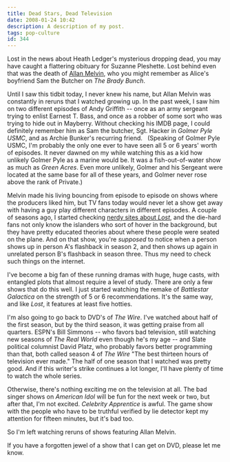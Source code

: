 ```yaml
---
title: Dead Stars, Dead Television
date: 2008-01-24 10:42
description: A description of my post.
tags: pop-culture
id: 344
---
```

Lost in the news about Heath Ledger's mysterious dropping dead, you may have caught a flattering obituary for Suzanne Pleshette.  Lost behind even that was the death of <a href="http://www.imdb.com/name/nm0578510/">Allan Melvin</a>, who you might remember as Alice's boyfriend Sam the Butcher on <i>The Brady Bunch</i>.

Until I saw this tidbit today, I never knew his name, but Allan Melvin was constantly in reruns that I watched growing up.  In the past week, I saw him on two different episodes of Andy Griffith -- once as an army sergeant trying to enlist Earnest T. Bass, and once as a robber of some sort who was trying to hide out in Mayberry.  Without checking his IMDB page, I could definitely remember him as Sam the butcher, Sgt. Hacker in <i>Golmer Pyle USMC</i>, and as Archie Bunker's recurring friend.
<span class="spanEndPreview">&nbsp;</span>
(Speaking of Golmer Pyle USMC, I'm probably the only one ever to have seen all 5 or 6 years' worth of episodes.  It never dawned on my while watching this as a kid how unlikely Golmer Pyle as a marine would be.  It was a fish-out-of-water show as much as <i>Green Acres</i>.  Even more unlikely, Golmer and his Sergeant were located at the same base for all of these years, and Golmer never rose above the rank of Private.)

Melvin made his living bouncing from episode to episode on shows where the producers liked him, but TV fans today would never let a show get away with having a guy play different characters in different episodes.  A couple of seasons ago, I started checking <a href="http://lostpedia.com/wiki/Main_Page">nerdy sites about <i>Lost</i></a>, and the die-hard fans not only know the islanders who sort of hover in the background, but they have pretty educated theories about where these people were seated on the plane.  And on that show, you're <i>supposed</i> to notice when a person shows up in person A's flashback in season 2, and then shows up again in unrelated person B's flashback in season three.  Thus my need to check such things on the internet.

I've become a big fan of these running dramas with huge, huge casts, with entangled plots that almost require a level of study.  There are only a few shows that do this well.  I just started watching the remake of <i>Battlestar Galactica</i> on the strength of 5 or 6 recommendations.  It's the same way, and like <i>Lost</i>, it features at least five hotties.  

I'm also going to go back to DVD's of <i>The Wire</i>.  I've watched about half of the first season, but by the third season, it was getting praise from all quarters.  ESPN's Bill Simmons -- who favors bad television, still watching new seasons of <i>The Real World</i> even though he's my age -- and Slate political columnist David Platz, who probably favors better programming than that, both called season 4 of <i>The Wire</i> "The best thirteen hours of television ever made."  The half of one season that I watched was pretty good.  And if this writer's strike continues a lot longer, I'll have plenty of time to watch the whole series.

Otherwise, there's nothing exciting me on the television at all.  The bad singer shows on <i>American Idol</i> will be fun for the next week or two, but after that, I'm not excited.  <i>Celebrity Apprentice</i> is awful.  The game show with the people who have to be truthful verified by lie detector kept my attention for fifteen minutes, but it's bad too.

So I'm left watching reruns of shows featuring Allan Melvin.

If you have a forgotten jewel of a show that I can get on DVD, please let me know.